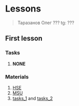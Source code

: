 # Lessons

> Таразанов Олег ???
> tg: ???

## First lesson

### Tasks

1. **NONE**

### Materials

1. [HSE](https://www.hse.ru/data/2010/10/25/1222762545/ЛЕКЦИЯ%2001_Л.А..pdf)
2. [MSU](http://math.phys.msu.ru/archive/2015_2016/25/Lin_Alg_2016_05_22.pdf)
3. [tasks_1](https://kpfu.ru/staff_files/F196058041/LA_2020.pdf) and [tasks_2](http://publishing-vak.ru/file/archive-pedagogy-2019-2/30-sergeev-sokolova.pdf)
